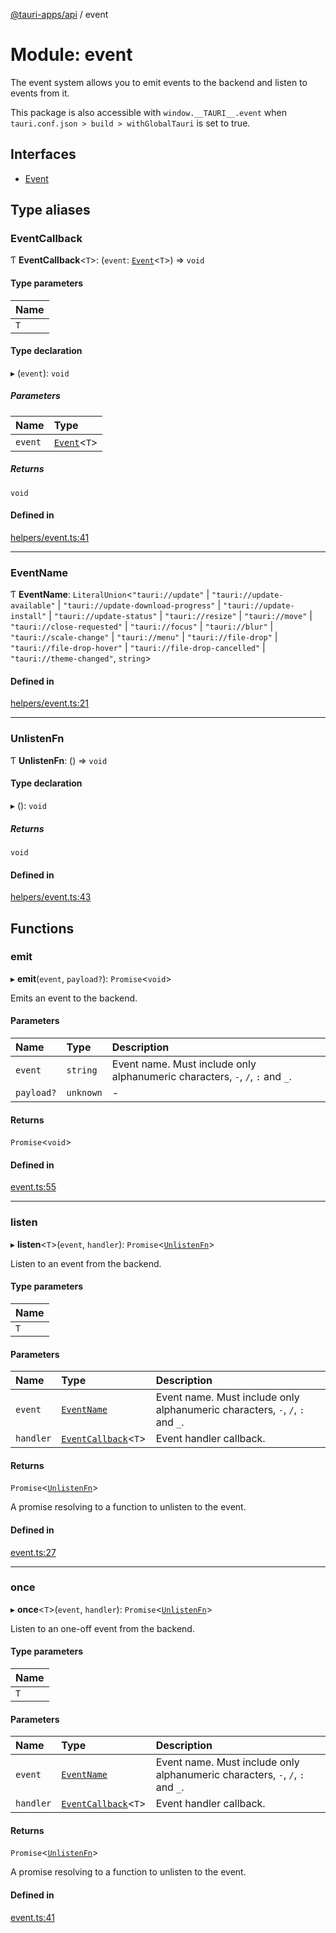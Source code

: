 [@tauri-apps/api](../README.md) / event

# Module: event

The event system allows you to emit events to the backend and listen to events from it.

This package is also accessible with `window.__TAURI__.event` when `tauri.conf.json > build > withGlobalTauri` is set to true.

## Interfaces

- [Event](../interfaces/event.Event.md)

## Type aliases

### EventCallback

Ƭ **EventCallback**<`T`\>: (`event`: [`Event`](../interfaces/event.Event.md)<`T`\>) => `void`

#### Type parameters

| Name |
| :------ |
| `T` |

#### Type declaration

▸ (`event`): `void`

##### Parameters

| Name | Type |
| :------ | :------ |
| `event` | [`Event`](../interfaces/event.Event.md)<`T`\> |

##### Returns

`void`

#### Defined in

[helpers/event.ts:41](https://github.com/tauri-apps/tauri/blob/2c040ea/tooling/api/src/helpers/event.ts#L41)

___

### EventName

Ƭ **EventName**: `LiteralUnion`<``"tauri://update"`` \| ``"tauri://update-available"`` \| ``"tauri://update-download-progress"`` \| ``"tauri://update-install"`` \| ``"tauri://update-status"`` \| ``"tauri://resize"`` \| ``"tauri://move"`` \| ``"tauri://close-requested"`` \| ``"tauri://focus"`` \| ``"tauri://blur"`` \| ``"tauri://scale-change"`` \| ``"tauri://menu"`` \| ``"tauri://file-drop"`` \| ``"tauri://file-drop-hover"`` \| ``"tauri://file-drop-cancelled"`` \| ``"tauri://theme-changed"``, `string`\>

#### Defined in

[helpers/event.ts:21](https://github.com/tauri-apps/tauri/blob/2c040ea/tooling/api/src/helpers/event.ts#L21)

___

### UnlistenFn

Ƭ **UnlistenFn**: () => `void`

#### Type declaration

▸ (): `void`

##### Returns

`void`

#### Defined in

[helpers/event.ts:43](https://github.com/tauri-apps/tauri/blob/2c040ea/tooling/api/src/helpers/event.ts#L43)

## Functions

### emit

▸ **emit**(`event`, `payload?`): `Promise`<`void`\>

Emits an event to the backend.

#### Parameters

| Name | Type | Description |
| :------ | :------ | :------ |
| `event` | `string` | Event name. Must include only alphanumeric characters, `-`, `/`, `:` and `_`. |
| `payload?` | `unknown` | - |

#### Returns

`Promise`<`void`\>

#### Defined in

[event.ts:55](https://github.com/tauri-apps/tauri/blob/2c040ea/tooling/api/src/event.ts#L55)

___

### listen

▸ **listen**<`T`\>(`event`, `handler`): `Promise`<[`UnlistenFn`](event.md#unlistenfn)\>

Listen to an event from the backend.

#### Type parameters

| Name |
| :------ |
| `T` |

#### Parameters

| Name | Type | Description |
| :------ | :------ | :------ |
| `event` | [`EventName`](event.md#eventname) | Event name. Must include only alphanumeric characters, `-`, `/`, `:` and `_`. |
| `handler` | [`EventCallback`](event.md#eventcallback)<`T`\> | Event handler callback. |

#### Returns

`Promise`<[`UnlistenFn`](event.md#unlistenfn)\>

A promise resolving to a function to unlisten to the event.

#### Defined in

[event.ts:27](https://github.com/tauri-apps/tauri/blob/2c040ea/tooling/api/src/event.ts#L27)

___

### once

▸ **once**<`T`\>(`event`, `handler`): `Promise`<[`UnlistenFn`](event.md#unlistenfn)\>

Listen to an one-off event from the backend.

#### Type parameters

| Name |
| :------ |
| `T` |

#### Parameters

| Name | Type | Description |
| :------ | :------ | :------ |
| `event` | [`EventName`](event.md#eventname) | Event name. Must include only alphanumeric characters, `-`, `/`, `:` and `_`. |
| `handler` | [`EventCallback`](event.md#eventcallback)<`T`\> | Event handler callback. |

#### Returns

`Promise`<[`UnlistenFn`](event.md#unlistenfn)\>

A promise resolving to a function to unlisten to the event.

#### Defined in

[event.ts:41](https://github.com/tauri-apps/tauri/blob/2c040ea/tooling/api/src/event.ts#L41)
